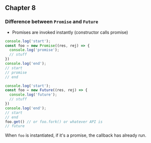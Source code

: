 ## Chapter 8

### Difference between `Promise` and `Future`
* Promises are invoked instantly (constructor calls promise)

```javascript
console.log('start');
const foo = new Promise((res, rej) => {
  console.log('promise');
  // stuff
})
console.log('end');
// start
// promise
// end
```
```javascript
console.log('start');
const foo = new Future((res, rej) => {
  console.log('future');
  // stuff
})
console.log('end');
// start
// end
foo.get() // or foo.fork() or whatever API is
// future
```

When `foo` is instantiated, if it's a promise, the callback has already run.
